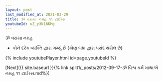 ```yaml
---
layout: post
last_modified_at: 2021-03-29
title: ૐ વરાયા નમહ ૧૧ ટાઈમ્સ
youtubeId: uZ_y3N16KMg
---
```

 
 
 ૐ વરાયા નમહ  
 
 -  કોને દરેક વ્યક્તિ દ્વારા ગમ્યું છે (કોણ બધા દ્વારા પસંદ થયેલ છે) 
 
  
 
  
 
 
 
 
 
 


{% include youtubePlayer.html id=page.youtubeId %}
 
[Next]({{ site.baseurl }}{% link  split1/_posts/2012-09-17-ૐ વિશ્વ કર્મ માથાએ નમહ ૧૧ ટાઈમ્સ.md%})
 
